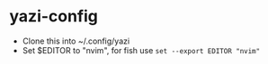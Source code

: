 # yazi-config

- Clone this into ~/.config/yazi
- Set $EDITOR to "nvim", for fish use `set --export EDITOR "nvim"`
